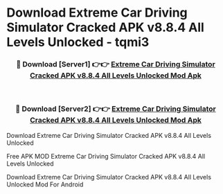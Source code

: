 # Download Extreme Car Driving Simulator Cracked APK v8.8.4 All Levels Unlocked - tqmi3



<div align="center">
<h3>🔴 Download [Server1] 👉👉 <a href="https://momento.my/?title=Extreme_Car_Driving_Simulator_Cracked_APK_v8.8.4_All_Levels_Unlocked">Extreme Car Driving Simulator Cracked APK v8.8.4 All Levels Unlocked Mod Apk</a></h3><br>

<h3>🔴 Download [Server2] 👉👉 <a href="https://momento.my/?title=Extreme_Car_Driving_Simulator_Cracked_APK_v8.8.4_All_Levels_Unlocked">Extreme Car Driving Simulator Cracked APK v8.8.4 All Levels Unlocked Mod Apk</a></h3>
</div>



Download Extreme Car Driving Simulator Cracked APK v8.8.4 All Levels Unlocked 

Free APK MOD Extreme Car Driving Simulator Cracked APK v8.8.4 All Levels Unlocked 

Download Extreme Car Driving Simulator Cracked APK v8.8.4 All Levels Unlocked Mod For Android
